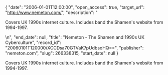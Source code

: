 {
  "date": "2006-01-01T12:00:00", 
  "open_access": true, 
  "target_url": "http://www.nemeton.com/", 
  "description": "<p>Covers UK 1990s internet culture. Includes band the Shamen's website from 1994-1997.</p>\n", 
  "end_date": null, 
  "title": "Nemeton - The Shamen and 1990s UK Cyberculture", 
  "record_id": "20060101T120000/XCCDsa70GTVaK7pUdbsoHQ==", 
  "publisher": "nemeton.com", 
  "slug": 266338315, 
  "start_date": null
}

<p>Covers UK 1990s internet culture. Includes band the Shamen's website from 1994-1997.</p>
